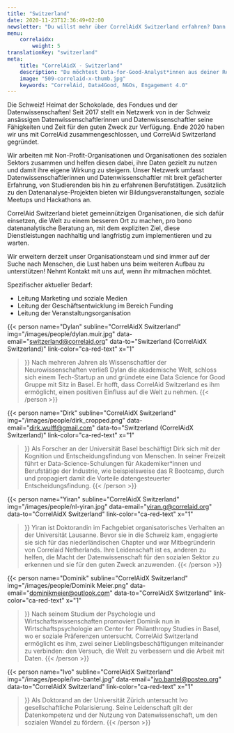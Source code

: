 ```yaml
---
title: "Switzerland"
date: 2020-11-23T12:36:49+02:00
newsletter: "Du willst mehr über CorrelAidX Switzerland erfahren? Dann abonniere unseren Newsletter!"
menu: 
    correlaidx:
        weight: 5
translationKey: "switzerland"
meta:
    title: "CorrelAidX - Switzerland"
    description: "Du möchtest Data-for-Good-Analyst*innen aus deiner Region kennenlernen und zusammen Daten für den guten Zweck nutzen? Mit CorrelAidX bringen wir Data for Good in deine Stadt!"
    image: "509-correlaid-x-thumb.jpg"
    keywords: "CorrelAid, Data4Good, NGOs, Engagement 4.0"
---
```


Die Schweiz! Heimat der Schokolade, des Fondues und der Datenwissenschaften! Seit 2017 stellt ein Netzwerk von in der Schweiz ansässigen Datenwissenschaftlerinnen und Datenwissenschaftler seine Fähigkeiten und Zeit für den guten Zweck zur Verfügung. Ende 2020 haben wir uns mit CorrelAid zusammengeschlossen, und CorrelAid Switzerland gegründet.
 
Wir arbeiten mit Non-Profit-Organisationen und Organisationen des sozialen Sektors zusammen und helfen diesen dabei, ihre Daten gezielt zu nutzen und damit ihre eigene Wirkung zu steigern. Unser Netzwerk umfasst Datenwissenschaftlerinnen und Datenwissenschaftler mit breit gefächerter Erfahrung, von Studierenden bis hin zu erfahrenen Berufstätigen. Zusätzlich zu den Datenanalyse-Projekten bieten wir Bildungsveranstaltungen, soziale Meetups und Hackathons an.
 
CorrelAid Switzerland bietet gemeinnützigen Organisationen, die sich dafür einsetzen, die Welt zu einem besseren Ort zu machen, pro bono datenanalytische Beratung an, mit dem expliziten Ziel, diese Dienstleistungen nachhaltig und langfristig zum implementieren und zu warten.
 
Wir erweitern derzeit unser Organisationsteam und sind immer auf der Suche nach Menschen, die Lust haben uns beim weiteren Aufbau zu unterstützen! Nehmt Kontakt mit uns auf, wenn ihr mitmachen möchtet.
 
Spezifischer aktueller Bedarf:
* Leitung Marketing und soziale Medien
* Leitung der Geschäftsentwicklung im Bereich Funding
* Leitung der Veranstaltungsorganisation
 

{{< person 
    name="Dylan"
    subline="CorrelAidX Switzerland"
    img="/images/people/dylan.muir.jpg"
    data-email="switzerland@correlaid.org"
    data-to="Switzerland (CorrelAidX Switzerland)"
    link-color="ca-red-text"
    x="1"
>}}
Nach mehreren Jahren als Wissenschaftler der Neurowissenschaften verließ Dylan die akademische Welt, schloss sich einem Tech-Startup an und gründete eine Data Science for Good Gruppe mit Sitz in Basel. Er hofft, dass CorrelAid Switzerland es ihm ermöglicht, einen positiven Einfluss auf die Welt zu nehmen.
{{< /person >}}

{{< person 
    name="Dirk"
    subline="CorrelAidX Switzerland"
    img="/images/people/dirk_cropped.png"
    data-email="dirk.wulff@gmail.com"
    data-to="Switzerland (CorrelAidX Switzerland)"
    link-color="ca-red-text"
    x="1"
>}}
Als Forscher an der Universität Basel beschäftigt Dirk sich mit der Kognition und Entscheidungsfindung von Menschen. In seiner Freizeit führt er Data-Science-Schulungen für Akademiker*innen und Berufstätige der Industrie, wie beispielsweise das R Bootcamp, durch und propagiert damit die Vorteile datengesteuerter Entscheidungsfindung.
{{< /person >}}

{{< person 
    name="Yiran"
    subline="CorrelAidX Switzerland"
    img="/images/people/nl-yiran.jpg"
    data-email="yiran.g@correlaid.org"
    data-to="CorrelAidX Switzerland"
    link-color="ca-red-text"
    x="1"
>}}
Yiran ist Doktorandin im Fachgebiet organisatorisches Verhalten an der Universität Lausanne. Bevor sie in die Schweiz kam, engagierte sie sich für das niederländischen Chapter und war Mitbegründerin von Correlaid Netherlands. Ihre Leidenschaft ist es, anderen zu helfen, die Macht der Datenwissenschaft für den sozialen Sektor zu erkennen und sie für den guten Zweck anzuwenden.
{{< /person >}}

{{< person 
    name="Dominik"
    subline="CorrelAidX Switzerland"
    img="/images/people/Dominik Meier.png"
    data-email="dominikmeier@outlook.com"
    data-to="CorrelAidX Switzerland"
    link-color="ca-red-text"
    x="1"
>}}
Nach seinem Studium der Psychologie und Wirtschaftswissenschaften promoviert Dominik nun in Wirtschaftspsychologie am Center for Philanthropy Studies in Basel, wo er soziale Präferenzen untersucht. CorrelAid Switzerland ermöglicht es ihm, zwei seiner Lieblingsbeschäftigungen miteinander zu verbinden: den Versuch, die Welt zu verbessern und die Arbeit mit Daten.
{{< /person >}}

{{< person 
    name="Ivo"
    subline="CorrelAidX Switzerland"
    img="/images/people/ivo-bantel.jpg"
    data-email="ivo.bantel@posteo.org"
    data-to="CorrelAidX Switzerland"
    link-color="ca-red-text"
    x="1"
>}}
Als Doktorand an der Universität Zürich untersucht Ivo gesellschaftliche Polarisierung. Seine Leidenschaft gilt der Datenkompetenz und der Nutzung von Datenwissenschaft, um den sozialen Wandel zu fördern.
{{< /person >}}

